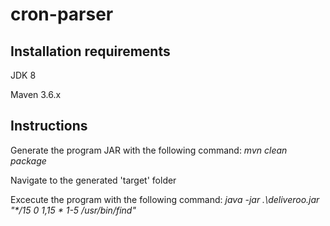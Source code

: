 # cron-parser

## Installation requirements

JDK 8

Maven 3.6.x

## Instructions

Generate the program JAR with the following command: _mvn clean package_

Navigate to the generated 'target' folder

Excecute the program with the following command: _java -jar .\deliveroo.jar "*/15 0 1,15 * 1-5 /usr/bin/find"_
